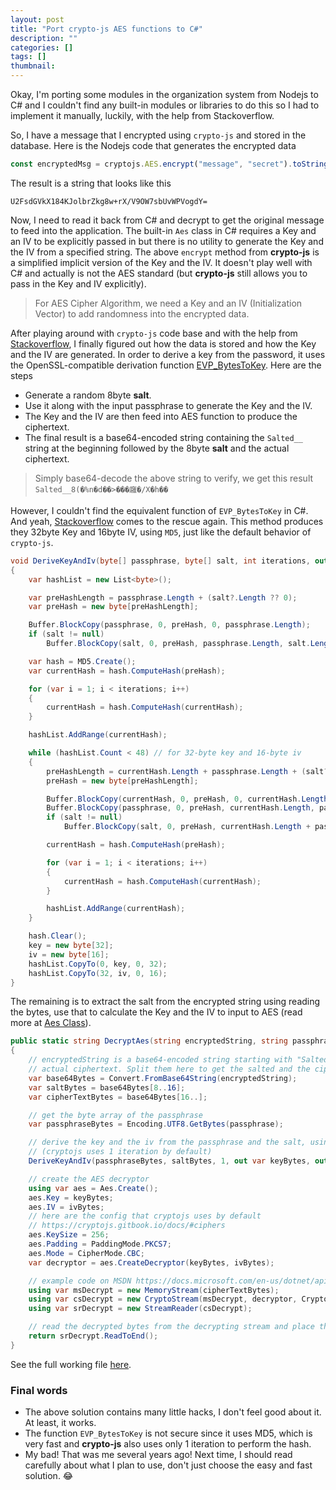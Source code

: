 ```yaml
---
layout: post
title: "Port crypto-js AES functions to C#"
description: ""
categories: []
tags: []
thumbnail:
---
```


Okay, I'm porting some modules in the organization system from Nodejs to C# and I couldn't find any
built-in modules or libraries to do this so I had to implement it manually, luckily, with the help
from Stackoverflow.

So, I have a message that I encrypted using `crypto-js` and stored in the database. Here is the
Nodejs code that generates the encrypted data

```javascript
const encryptedMsg = cryptojs.AES.encrypt("message", "secret").toString();
```

The result is a string that looks like this

```
U2FsdGVkX184KJolbrZkg8w+rX/V9OW7sbUvWPVogdY=
```

Now, I need to read it back from C# and decrypt to get the original message to feed into the
application. The built-in `Aes` class in C# requires a Key and an IV to be explicitly passed in but
there is no utility to generate the Key and the IV from a specified string. The above `encrypt`
method from **crypto-js** is a simplified implicit version of the Key and the IV. It doesn't play
well with C# and actually is not the AES standard (but **crypto-js** still allows you to pass
in the Key and IV explicitly).

> For AES Cipher Algorithm, we need a Key and an IV (Initialization Vector) to add
> randomness into the encrypted data.

After playing around with `crypto-js` code base and with the help from
[Stackoverflow](https://stackoverflow.com/questions/35472396/how-does-cryptojs-get-an-iv-when-none-is-specified),
I finally figured out how the data is stored and how the Key and the IV are generated.
In order to derive a key from the password, it uses the OpenSSL-compatible derivation function
[EVP_BytesToKey](https://www.openssl.org/docs/manmaster/man3/EVP_BytesToKey.html). Here are the
steps

- Generate a random 8byte **salt**.
- Use it along with the input passphrase to generate the Key and the IV.
- The Key and the IV are then feed into AES function to produce the ciphertext.
- The final result is a base64-encoded string containing the `Salted__` string at the beginning
  followed by the 8byte **salt** and the actual ciphertext.

> Simply base64-decode the above string to verify, we get this result `Salted__8(�%n�d��>���廱�/X�h��`

However, I couldn't find the equivalent function of `EVP_BytesToKey` in C#. And yeah,
[Stackoverflow](https://stackoverflow.com/questions/8008253/c-sharp-version-of-openssl-evp-bytestokey-method)
comes to the rescue again. This method produces they 32byte Key and 16byte IV, using `MD5`, just
like the default behavior of `crypto-js`.

```csharp
void DeriveKeyAndIv(byte[] passphrase, byte[] salt, int iterations, out byte[] key, out byte[] iv)
{
    var hashList = new List<byte>();

    var preHashLength = passphrase.Length + (salt?.Length ?? 0);
    var preHash = new byte[preHashLength];

    Buffer.BlockCopy(passphrase, 0, preHash, 0, passphrase.Length);
    if (salt != null)
        Buffer.BlockCopy(salt, 0, preHash, passphrase.Length, salt.Length);

    var hash = MD5.Create();
    var currentHash = hash.ComputeHash(preHash);

    for (var i = 1; i < iterations; i++)
    {
        currentHash = hash.ComputeHash(currentHash);
    }

    hashList.AddRange(currentHash);

    while (hashList.Count < 48) // for 32-byte key and 16-byte iv
    {
        preHashLength = currentHash.Length + passphrase.Length + (salt?.Length ?? 0);
        preHash = new byte[preHashLength];

        Buffer.BlockCopy(currentHash, 0, preHash, 0, currentHash.Length);
        Buffer.BlockCopy(passphrase, 0, preHash, currentHash.Length, passphrase.Length);
        if (salt != null)
            Buffer.BlockCopy(salt, 0, preHash, currentHash.Length + passphrase.Length, salt.Length);

        currentHash = hash.ComputeHash(preHash);

        for (var i = 1; i < iterations; i++)
        {
            currentHash = hash.ComputeHash(currentHash);
        }

        hashList.AddRange(currentHash);
    }

    hash.Clear();
    key = new byte[32];
    iv = new byte[16];
    hashList.CopyTo(0, key, 0, 32);
    hashList.CopyTo(32, iv, 0, 16);
}
```

The remaining is to extract the salt from the encrypted string using reading the bytes, use that to
calculate the Key and the IV to input to AES
(read more at [Aes Class](https://docs.microsoft.com/en-us/dotnet/api/system.security.cryptography.aes?view=net-5.0)).

```csharp
public static string DecryptAes(string encryptedString, string passphrase)
{
    // encryptedString is a base64-encoded string starting with "Salted__" followed by a 8-byte salt and the
    // actual ciphertext. Split them here to get the salted and the ciphertext
    var base64Bytes = Convert.FromBase64String(encryptedString);
    var saltBytes = base64Bytes[8..16];
    var cipherTextBytes = base64Bytes[16..];

    // get the byte array of the passphrase
    var passphraseBytes = Encoding.UTF8.GetBytes(passphrase);

    // derive the key and the iv from the passphrase and the salt, using 1 iteration
    // (cryptojs uses 1 iteration by default)
    DeriveKeyAndIv(passphraseBytes, saltBytes, 1, out var keyBytes, out var ivBytes);

    // create the AES decryptor
    using var aes = Aes.Create();
    aes.Key = keyBytes;
    aes.IV = ivBytes;
    // here are the config that cryptojs uses by default
    // https://cryptojs.gitbook.io/docs/#ciphers
    aes.KeySize = 256;
    aes.Padding = PaddingMode.PKCS7;
    aes.Mode = CipherMode.CBC;
    var decryptor = aes.CreateDecryptor(keyBytes, ivBytes);

    // example code on MSDN https://docs.microsoft.com/en-us/dotnet/api/system.security.cryptography.aes?view=net-5.0
    using var msDecrypt = new MemoryStream(cipherTextBytes);
    using var csDecrypt = new CryptoStream(msDecrypt, decryptor, CryptoStreamMode.Read);
    using var srDecrypt = new StreamReader(csDecrypt);

    // read the decrypted bytes from the decrypting stream and place them in a string.
    return srDecrypt.ReadToEnd();
}
```

See the full working file
[here](/files/2021-08-14-port-crypto-js-to-csharp/CryptoJsStaticHelper.cs).

### Final words

- The above solution contains many little hacks, I don't feel good about it. At least, it works.
- The function `EVP_BytesToKey` is not secure since it uses MD5, which is very fast and
  **crypto-js** also uses only 1 iteration to perform the hash.
- My bad! That was me several years ago! Next time, I should read carefully about what I plan to
  use, don't just choose the easy and fast solution. 😂
